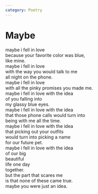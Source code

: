 ```yaml
---
category: Poetry
---
```


# Maybe

maybe i fell in love\
because your favorite color was blue,\
like mine.\
maybe i fell in love\
with the way you would talk to me\
all night on the phone.\
maybe i fell in love\
with all the pinky promises you made me.\
maybe i fell in love with the idea\
of you falling into\
my glassy blue eyes.\
maybe i fell in love with the idea\
that those phone calls would turn into\
being with me all the time.\
maybe i fell in love with the idea\
that picking out your outfits\
would turn into picking a name\
for our future pet.\
maybe i fell in love with the idea\
of our big\
beautiful\
life one day\
together.\
but the part that scares me\
is that none of these came true.\
maybe you were just an idea.
